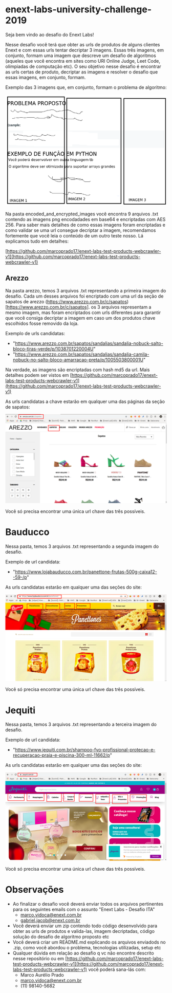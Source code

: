 # enext-labs-university-challenge-2019

Seja bem vindo ao desafio do Enext Labs!

Nesse desafio você terá que obter as urls de produtos de alguns clientes Enext e com essas urls tentar decriptar 3 imagens. Essas três imagens, em conjunto, formam uma imagem que descreve um desafio de algoritmos (aqueles que você encontra em sites como URI Online Judge, Leet Code, olímpiadas de computação etc). O seu objetivo nesse desafio é encontrar as urls certas de produto, decriptar as imagens e resolver o desafio que essas imagens, em conjunto, formam.

Exemplo das 3 imagens que, em conjunto, formam o problema de algoritmo:

![](img/enext_labs_university_challenge_2019_problem_original_image_example.png)

Na pasta encoded_and_encrypted_images você encontra 9 arquivos .txt contendo as imagens png encodadades em base64 e encriptadas com AES 256. Para saber mais detalhes de como essas imagens foram encriptadas e como validar se uma url consegue decriptar a imagem, recomendamos fortemente que você leia o conteúdo de um outro teste nosso. Lá explicamos tudo em detalhes:

[https://github.com/marcoprado17/enext-labs-test-products-webcrawler-v1](https://github.com/marcoprado17/enext-labs-test-products-webcrawler-v1)

## Arezzo

Na pasta arezzo, temos 3 arquivos .txt representando a primeira imagem do desafio. Cada um desses arquivos foi encriptado com uma url da seção de sapatos de arezzo (https://www.arezzo.com.br/c/sapatos)[https://www.arezzo.com.br/c/sapatos]. os 3 arquivos representam a mesmo imagem, mas foram encriptados com urls diferentes para garantir que você consiga decriptar a imagem em caso um dos produtos chave escolhidos fosse removido da loja.

Exemplo de urls candidatas:

* "https://www.arezzo.com.br/sapatos/sandalias/sandalia-nobuck-salto-bloco-tiras-verde/p/1038701220004U"
* "https://www.arezzo.com.br/sapatos/sandalias/sandalia-camila-nobuck-no-salto-bloco-amarracao-preta/p/1005503800001U"

Na verdade, as imagens são encriptadas com hash md5 da url. Mais detalhes podem ser vistos em [https://github.com/marcoprado17/enext-labs-test-products-webcrawler-v1](https://github.com/marcoprado17/enext-labs-test-products-webcrawler-v1)

As urls candidatas a chave estarão em qualquer uma das páginas da seção de sapatos:

![](img/arezzo.png)

Você só precisa encontrar uma única url chave das três possíveis.

# Bauducco

Nessa pasta, temos 3 arquivos .txt representando a segunda imagem do desafio.

Exemplo de url candidata:

* "https://www.lojabauducco.com.br/panettone-frutas-500g-caixa12--59-/p"

As urls candidatas estarão em qualquer uma das seções do site:

![](img/bauducco.png)

Você só precisa encontrar uma única url chave das três possíveis.

# Jequiti

Nessa pasta, temos 3 arquivos .txt representando a terceira imagem do desafio.

Exemplo de url candidata:

* "https://www.jequiti.com.br/shampoo-fyo-profissional-protecao-e-recuperacao-praia-e-piscina-300-ml-11662/p"

As urls candidatas estarão em qualquer uma das seções do site:

![](img/jequiti.png)

Você só precisa encontrar uma única url chave das três possíveis.

# Observações

* Ao finalizar o desafio você deverá enviar todos os arquivos pertinentes para os seguintes emails com o assunto "Enext Labs - Desafio ITA"
    * marco.vidoca@enext.com.br
    * gabriel.jacob@enext.com.br
* Você deverá enviar um zip contendo todo código desenvolvido para obter as urls de produtos e valida-las, imagem decriptadas, código solução do desafio de algoritmo proposto etc
* Você deverá criar um README.md explicando os arquivos enviadods no .zip, como você abordou o problema, tecnologias utilizadas, setup etc
* Qualquer dúvida em relação ao desafio q vc não encontre descrito nesse repositório ou em [https://github.com/marcoprado17/enext-labs-test-products-webcrawler-v1](https://github.com/marcoprado17/enext-labs-test-products-webcrawler-v1) você poderá sana-lás com:
    * Marco Aurélio Prado
    * marco.vidoca@enext.com.br
    * (11) 98140-5682
